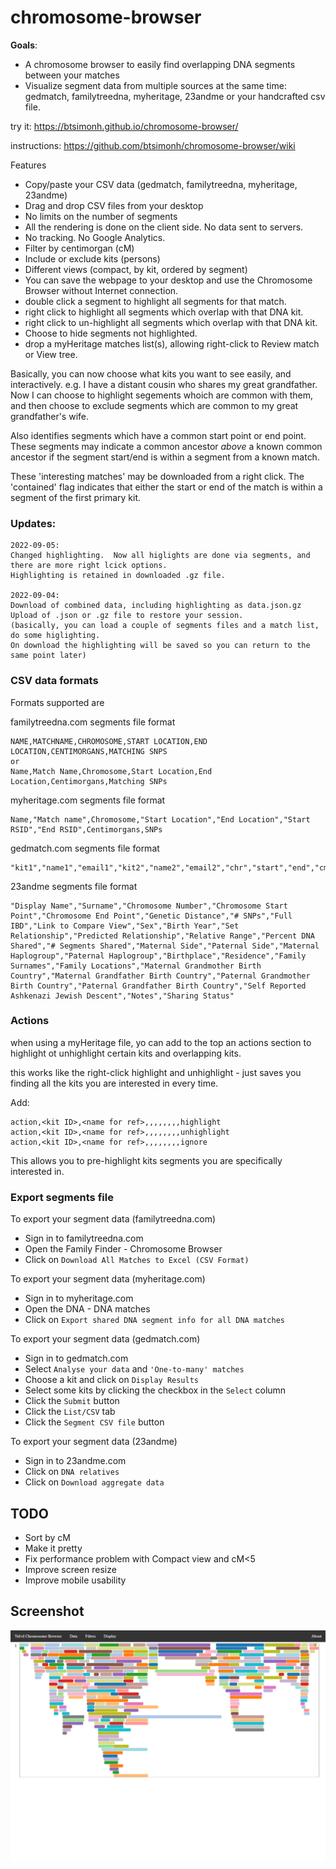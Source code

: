 # chromosome-browser

**Goals**:
* A chromosome browser to easily find overlapping DNA segments between your matches
* Visualize segment data from multiple sources at the same time: gedmatch, familytreedna, myheritage, 23andme or your handcrafted csv file.

try it:
https://btsimonh.github.io/chromosome-browser/

instructions:
https://github.com/btsimonh/chromosome-browser/wiki

Features
* Copy/paste your CSV data (gedmatch, familytreedna, myheritage, 23andme)
* Drag and drop CSV files from your desktop
* No limits on the number of segments
* All the rendering is done on the client side. No data sent to servers.
* No tracking. No Google Analytics.
* Filter by centimorgan (cM)
* Include or exclude kits (persons)
* Different views (compact, by kit, ordered by segment)
* You can save the webpage to your desktop and use the Chromosome Browser without Internet connection.
* double click a segment to highlight all segments for that match.
* right click to highlight all segments which overlap with that DNA kit.
* right click to un-highlight all segments which overlap with that DNA kit.
* Choose to hide segments not highlighted.
* drop a myHeritage matches list(s), allowing right-click to Review match or View tree.


Basically, you can now choose what kits you want to see easily, and interactively.
e.g. I have a distant cousin who shares my great grandfather.  Now I can choose to highlight segements whoich are common with them, and then choose to exclude segments which are common to my great grandfather's wife.

Also identifies segments which have a common start point or end point.  These segments may indicate a common ancestor *above* a known common ancestor if the segment start/end is within a segment from a known match.

These 'interesting matches' may be downloaded from a right click.  The 'contained' flag indicates that either the start or end of the match is within a segment of the first primary kit.

### Updates:

```
2022-09-05:
Changed highlighting.  Now all higlights are done via segments, and there are more right lcick options.
Highlighting is retained in downloaded .gz file.

2022-09-04: 
Download of combined data, including highlighting as data.json.gz
Upload of .json or .gz file to restore your session.
(basically, you can load a couple of segments files and a match list, do some higlighting.  
On download the highlighting will be saved so you can return to the same point later)
```
### CSV data formats

Formats supported are

familytreedna.com segments file format
```
NAME,MATCHNAME,CHROMOSOME,START LOCATION,END LOCATION,CENTIMORGANS,MATCHING SNPS
or
Name,Match Name,Chromosome,Start Location,End Location,Centimorgans,Matching SNPs
```

myheritage.com segments file format
```
Name,"Match name",Chromosome,"Start Location","End Location","Start RSID","End RSID",Centimorgans,SNPs
```

gedmatch.com segments file format
```
"kit1","name1","email1","kit2","name2","email2","chr","start","end","cm"
```

23andme segments file format
```
"Display Name","Surname","Chromosome Number","Chromosome Start Point","Chromosome End Point","Genetic Distance","# SNPs","Full IBD","Link to Compare View","Sex","Birth Year","Set Relationship","Predicted Relationship","Relative Range","Percent DNA Shared","# Segments Shared","Maternal Side","Paternal Side","Maternal Haplogroup","Paternal Haplogroup","Birthplace","Residence","Family Surnames","Family Locations","Maternal Grandmother Birth Country","Maternal Grandfather Birth Country","Paternal Grandmother Birth Country","Paternal Grandfather Birth Country","Self Reported Ashkenazi Jewish Descent","Notes","Sharing Status"
```


### Actions

when using a myHeritage file, yo can add to the top an actions section to highlight ot unhighlight certain kits and overlapping kits.

this works like the right-click highlight and unhighlight - just saves you finding all the kits you are interested in every time.

Add:
```
action,<kit ID>,<name for ref>,,,,,,,,highlight
action,<kit ID>,<name for ref>,,,,,,,,unhighlight
action,<kit ID>,<name for ref>,,,,,,,,ignore
```

This allows you to pre-highlight kits segments you are specifically interested in.


### Export segments file

To export your segment data (familytreedna.com)
* Sign in to familytreedna.com
* Open the Family Finder - Chromosome Browser
* Click on `Download All Matches to Excel (CSV Format)`

To export your segment data (myheritage.com)
* Sign in to myheritage.com
* Open the DNA - DNA matches
* Click on `Export shared DNA segment info for all DNA matches`

To export your segment data (gedmatch.com)
* Sign in to gedmatch.com
* Select `Analyse your data` and `'One-to-many' matches`
* Choose a kit and click on `Display Results`
* Select some kits by clicking the checkbox in the `Select` column
* Click the `Submit` button
* Click the `List/CSV` tab
* Click the `Segment CSV file` button

To export your segment data (23andme)
* Sign in to 23andme.com
* Click on `DNA relatives`
* Click on `Download aggregate data`

## TODO
* Sort by cM
* Make it pretty
* Fix performance problem with Compact view and cM<5
* Improve screen resize
* Improve mobile usability

## Screenshot

![Chromosome 1 Compact View](screenshot.png?raw=true "Chromosome 1 Compact View")
